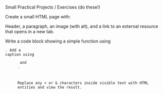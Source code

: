 Small Practical Projects / Exercises (do these!)

Create a small HTML page with:

Header, a paragraph, an image (with alt), and a link to an external resource that opens in a new tab.

Write a code block showing a simple function using <pre><code>. Add a caption using <figure> and <figcaption>.

Replace any < or & characters inside visible text with HTML entities and view the result.